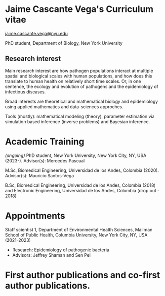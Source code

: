 # Jaime Cascante Vega's Curriculum vitae
jaime.cascante.vega@nyu.edu

PhD student, Department of Biology, New York University
## Research interest
Main research interest are how pathogen populations interact at multiple spatial and biological scales with human populations, and how does this translate to human health on relatively short time scales. Or, in one sentence, the ecology and evolution of pathogens and the epidemiology of infectious diseases.

Broad interests are theoretical and mathematical biology and epidemiology using applied mathematics and data-sciences approches.

Tools (mostly): mathematical modeling (theory), parameter estimation via simulation based inference (inverse problems) and Bayesian inference.



# Academic Training
*(ongoing)* PhD student, New York University, New York City, NY, USA (2023-). Advisor(s): Mercedes Pascual

M.Sc, Biomedical Engineering, Universidad de los Andes, Colombia (2020). Advisor(s): Mauricio Santos-Vega

B.Sc, Biomedical Engineering, Universidad de los Andes, Colombia (2018) and Electronic Engineering, Universidad de los Andes, Colombia (drop out - 2018)

# Appointments
Staff scientist 1, Department of Environmental Health Sciences, Mailman School of Public Health, Columbia University, New York City, NY, USA (2021-2023)
  - Research: Epidemiology of pathogenic bacteria
  - Advisors: Jeffrey Shaman and Sen Pei
# First author publications and co-first author publications.
